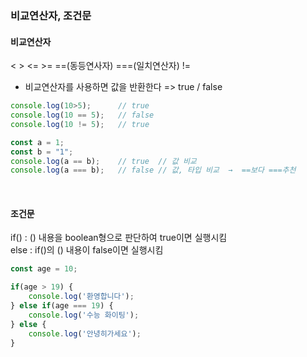### 비교연산자, 조건문

#### 비교연산자
<  >  <=  >=  ==(동등연사자) ===(일치연산자) !=   

- 비교연산자를 사용하면 값을 반환한다  => true / false
``` Javascript
console.log(10>5);      // true
console.log(10 == 5);   // false
console.log(10 != 5);   // true

const a = 1;
const b = "1";
console.log(a == b);    // true  // 값 비교
console.log(a === b);   // false // 값, 타입 비교  →  ==보다 ===추천
```
<br>


#### 조건문   
if() : () 내용을 boolean형으로 판단하여 true이면 실행시킴   
else : if()의 () 내용이 false이면 실행시킴   

``` Javascript
const age = 10;

if(age > 19) {
    console.log('환영합니다');
} else if(age === 19) {
    console.log('수능 화이팅');
} else {
    console.log('안녕히가세요');
}
```
<br>
